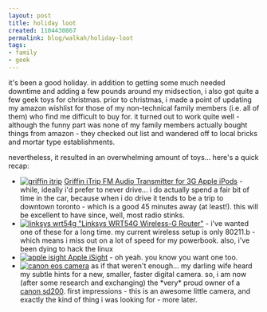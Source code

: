 ```yaml
--- 
layout: post
title: holiday loot
created: 1104430867
permalink: blog/walkah/holiday-loot
tags: 
- family
- geek
---
```

<p>
it's been a good holiday. in addition to getting some much needed downtime and adding a few pounds around my midsection, i also got quite a few geek toys for christmas. prior to christmas, i made a point of updating my amazon wishlist for those of my non-technical family members (i.e. all of them) who find me difficult to buy for. it turned out to work quite well - although the funny part was none of my family members actually bought things from amazon - they checked out list and wandered off to local bricks and mortar type establishments.
</p><p>
nevertheless, it resulted in an overwhelming amount of toys... here's a quick recap:
</p>
<ul>
<li><a href="http://www.amazon.com/exec/obidos/tg/detail/-/B0000AAAPF/walkah-20"><img alt="griffin itrip" src="http://images.amazon.com/images/P/B0000AAAPF.01._SCTHUMBZZZ_.jpg" class="left" /></a> <a href="http://www.amazon.com/exec/obidos/tg/detail/-/B0000AAAPF/walkah-20">Griffin iTrip FM Audio Transmitter for 3G Apple iPods</a> - while, ideally i'd prefer to never drive... i do actually spend a fair bit of time in the car, because when i do drive it tends to be a trip to downtown toronto - which is a good 45 minutes away (at least!). this will be excellent to have since, well, most radio stinks.</li>
<li><a href="http://www.amazon.com/exec/obidos/tg/detail/-/B00007KDVI/walkah-20"><img alt="linksys wrt54g" src="http://images.amazon.com/images/P/B00007KDVI.01._SCTHUMBZZZ_.jpg" class="left" /></a><a href="http://www.amazon.com/exec/obidos/tg/detail/-/B00007KDVI/walkah-20"> "Linksys WRT54G Wireless-G Router"</a> - i've wanted one of these for a long time. my current wireless setup is only 80211.b - which means i miss out on a lot of speed for my powerbook. also, i've been dying to hack the linux</li>
<li><a href="http://www.amazon.com/exec/obidos/tg/detail/-/B0002OZXG0/walkah-20"><img alt="apple isight" src="http://images.amazon.com/images/P/B0002OZXG0.01._SCTHUMBZZZ_.jpg" class="left" /></a><a href="http://www.amazon.com/exec/obidos/tg/detail/-/B0002OZXG0/walkah-20"> Apple iSight</a> - oh yeah. you know you want one too.
</li>
<li><a href="http://www.amazon.com/exec/obidos/tg/detail/-/B00064O1P0/walkah-20"><img alt="canon eos camera" src="http://images.amazon.com/images/P/B00064O1P0.01._SCTHUMBZZZ_.jpg" class="left" /></a> as if that weren't enough... my darling wife heard my subtle hints for a new, smaller, faster digital camera. so, i am now (after some research and exchanging) the *very* proud owner of a <a href="http://www.amazon.com/exec/obidos/tg/detail/-/B00064O1P0/walkah-20">canon sd200</a>. first impressions - this is an awesome little camera, and exactly the kind of thing i was looking for - more later.
</li>
</ul>
